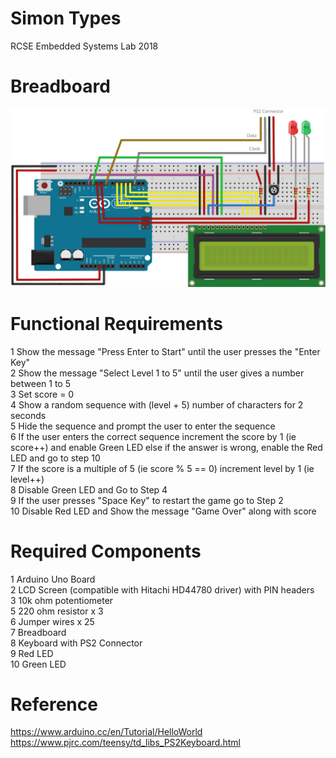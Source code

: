 # Simon Types
RCSE Embedded Systems Lab 2018

# Breadboard

<img src="simon_types_breadboard.svg">

# Functional Requirements

1 Show the message "Press Enter to Start" until the user presses the "Enter Key"<br/>
2 Show the message "Select Level 1 to 5" until the user gives a number between 1 to 5<br/>
3 Set score = 0<br/>
4 Show a random sequence with (level + 5) number of characters for 2 seconds<br/>
5 Hide the sequence and prompt the user to enter the sequence <br/>
6 If the user enters the correct sequence increment the score by 1 (ie score++) and enable Green LED else if the answer is wrong, enable the Red LED and go to step 10 <br/>
7 If the score is a multiple of 5 (ie score % 5 == 0) increment level by 1 (ie level++) <br/>
8 Disable Green LED and Go to Step 4	<br/>
9 If the user presses "Space Key" to restart the game go to Step 2 <br/>
10 Disable Red LED and Show the message "Game Over" along with score <br/>

# Required Components

1 Arduino Uno Board <br/>
2 LCD Screen (compatible with Hitachi HD44780 driver) with PIN headers <br/>
3 10k ohm potentiometer <br/>
5 220 ohm resistor x 3 <br/>
6 Jumper wires x 25 <br/>
7 Breadboard <br/>
8 Keyboard with PS2 Connector <br/>
9 Red LED <br/>
10 Green LED <br/>

# Reference

https://www.arduino.cc/en/Tutorial/HelloWorld
https://www.pjrc.com/teensy/td_libs_PS2Keyboard.html


	

